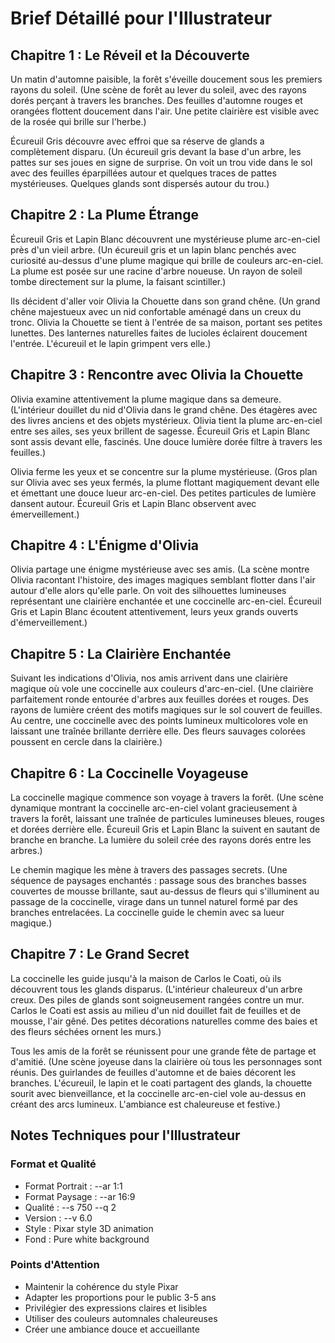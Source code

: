 # Brief Détaillé pour l'Illustrateur

## Chapitre 1 : Le Réveil et la Découverte

Un matin d'automne paisible, la forêt s'éveille doucement sous les premiers rayons du soleil.
(Une scène de forêt au lever du soleil, avec des rayons dorés perçant à travers les branches. Des feuilles d'automne rouges et orangées flottent doucement dans l'air. Une petite clairière est visible avec de la rosée qui brille sur l'herbe.)

Écureuil Gris découvre avec effroi que sa réserve de glands a complètement disparu.
(Un écureuil gris devant la base d'un arbre, les pattes sur ses joues en signe de surprise. On voit un trou vide dans le sol avec des feuilles éparpillées autour et quelques traces de pattes mystérieuses. Quelques glands sont dispersés autour du trou.)

## Chapitre 2 : La Plume Étrange

Écureuil Gris et Lapin Blanc découvrent une mystérieuse plume arc-en-ciel près d'un vieil arbre.
(Un écureuil gris et un lapin blanc penchés avec curiosité au-dessus d'une plume magique qui brille de couleurs arc-en-ciel. La plume est posée sur une racine d'arbre noueuse. Un rayon de soleil tombe directement sur la plume, la faisant scintiller.)

Ils décident d'aller voir Olivia la Chouette dans son grand chêne.
(Un grand chêne majestueux avec un nid confortable aménagé dans un creux du tronc. Olivia la Chouette se tient à l'entrée de sa maison, portant ses petites lunettes. Des lanternes naturelles faites de lucioles éclairent doucement l'entrée. L'écureuil et le lapin grimpent vers elle.)

## Chapitre 3 : Rencontre avec Olivia la Chouette

Olivia examine attentivement la plume magique dans sa demeure.
(L'intérieur douillet du nid d'Olivia dans le grand chêne. Des étagères avec des livres anciens et des objets mystérieux. Olivia tient la plume arc-en-ciel entre ses ailes, ses yeux brillent de sagesse. Écureuil Gris et Lapin Blanc sont assis devant elle, fascinés. Une douce lumière dorée filtre à travers les feuilles.)

Olivia ferme les yeux et se concentre sur la plume mystérieuse.
(Gros plan sur Olivia avec ses yeux fermés, la plume flottant magiquement devant elle et émettant une douce lueur arc-en-ciel. Des petites particules de lumière dansent autour. Écureuil Gris et Lapin Blanc observent avec émerveillement.)

## Chapitre 4 : L'Énigme d'Olivia

Olivia partage une énigme mystérieuse avec ses amis.
(La scène montre Olivia racontant l'histoire, des images magiques semblant flotter dans l'air autour d'elle alors qu'elle parle. On voit des silhouettes lumineuses représentant une clairière enchantée et une coccinelle arc-en-ciel. Écureuil Gris et Lapin Blanc écoutent attentivement, leurs yeux grands ouverts d'émerveillement.)

## Chapitre 5 : La Clairière Enchantée

Suivant les indications d'Olivia, nos amis arrivent dans une clairière magique où vole une coccinelle aux couleurs d'arc-en-ciel.
(Une clairière parfaitement ronde entourée d'arbres aux feuilles dorées et rouges. Des rayons de lumière créent des motifs magiques sur le sol couvert de feuilles. Au centre, une coccinelle avec des points lumineux multicolores vole en laissant une traînée brillante derrière elle. Des fleurs sauvages colorées poussent en cercle dans la clairière.)

## Chapitre 6 : La Coccinelle Voyageuse

La coccinelle magique commence son voyage à travers la forêt.
(Une scène dynamique montrant la coccinelle arc-en-ciel volant gracieusement à travers la forêt, laissant une traînée de particules lumineuses bleues, rouges et dorées derrière elle. Écureuil Gris et Lapin Blanc la suivent en sautant de branche en branche. La lumière du soleil crée des rayons dorés entre les arbres.)

Le chemin magique les mène à travers des passages secrets.
(Une séquence de paysages enchantés : passage sous des branches basses couvertes de mousse brillante, saut au-dessus de fleurs qui s'illuminent au passage de la coccinelle, virage dans un tunnel naturel formé par des branches entrelacées. La coccinelle guide le chemin avec sa lueur magique.)

## Chapitre 7 : Le Grand Secret

La coccinelle les guide jusqu'à la maison de Carlos le Coati, où ils découvrent tous les glands disparus.
(L'intérieur chaleureux d'un arbre creux. Des piles de glands sont soigneusement rangées contre un mur. Carlos le Coati est assis au milieu d'un nid douillet fait de feuilles et de mousse, l'air gêné. Des petites décorations naturelles comme des baies et des fleurs séchées ornent les murs.)

Tous les amis de la forêt se réunissent pour une grande fête de partage et d'amitié.
(Une scène joyeuse dans la clairière où tous les personnages sont réunis. Des guirlandes de feuilles d'automne et de baies décorent les branches. L'écureuil, le lapin et le coati partagent des glands, la chouette sourit avec bienveillance, et la coccinelle arc-en-ciel vole au-dessus en créant des arcs lumineux. L'ambiance est chaleureuse et festive.)

## Notes Techniques pour l'Illustrateur

### Format et Qualité
- Format Portrait : --ar 1:1
- Format Paysage : --ar 16:9
- Qualité : --s 750 --q 2
- Version : --v 6.0
- Style : Pixar style 3D animation
- Fond : Pure white background

### Points d'Attention
- Maintenir la cohérence du style Pixar
- Adapter les proportions pour le public 3-5 ans
- Privilégier des expressions claires et lisibles
- Utiliser des couleurs automnales chaleureuses
- Créer une ambiance douce et accueillante